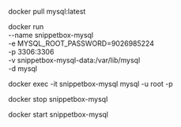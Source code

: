 docker pull mysql:latest

docker run \
   --name snippetbox-mysql \
   -e MYSQL_ROOT_PASSWORD=9026985224 \
   -p 3306:3306 \
   -v snippetbox-mysql-data:/var/lib/mysql \
   -d mysql

docker exec -it snippetbox-mysql mysql -u root -p

docker stop snippetbox-mysql

docker start snippetbox-mysql